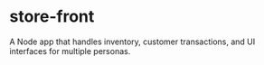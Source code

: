 # store-front
A Node app that handles inventory, customer transactions, and UI interfaces for multiple personas. 
